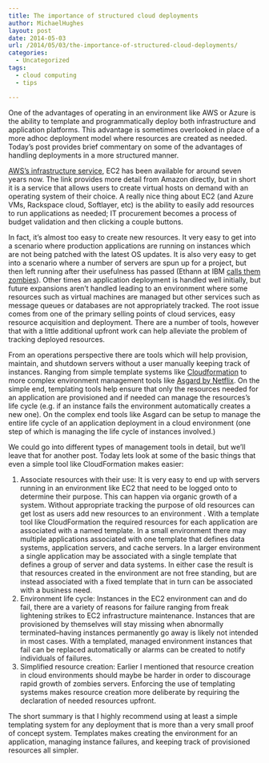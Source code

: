 ```yaml
---
title: The importance of structured cloud deployments
author: MichaelHughes
layout: post
date: 2014-05-03
url: /2014/05/03/the-importance-of-structured-cloud-deployments/
categories:
  - Uncategorized
tags:
  - cloud computing
  - tips

---
```

One of the advantages of operating in an environment like AWS or Azure is the ability to template and programmatically deploy both infrastructure and application platforms. This advantage is sometimes overlooked in place of a more adhoc deployment model where resources are created as needed. Today&#8217;s post provides brief commentary on some of the advantages of handling deployments in a more structured manner.

<!--more-->

[AWS&#8217;s infrastructure service][1], EC2 has been available for around seven years now. The link provides more detail from Amazon directly, but in short it is a service that allows users to create virtual hosts on demand with an operating system of their choice. A really nice thing about EC2 (and Azure VMs, Rackspace cloud, Softlayer, etc) is the ability to easily add resources to run applications as needed; IT procurement becomes a process of budget validation and then clicking a couple buttons.

In fact, it&#8217;s almost too easy to create new resources. It very easy to get into a scenario where production applications are running on instances which are not being patched with the latest OS updates. It is also very easy to get into a scenario where a number of servers are spun up for a project, but then left running after their usefulness has passed (Ethann at IBM [calls them zombies][2]). Other times an application deployment is handled well initially, but future expansions aren&#8217;t handled leading to an environment where some resources such as virtual machines are managed but other services such as message queues or databases are not appropriately tracked. The root issue comes from one of the primary selling points of cloud services, easy resource acquisition and deployment. There are a number of tools, however that with a little additional upfront work can help alleviate the problem of tracking deployed resources.

From an operations perspective there are tools which will help provision, maintain, and shutdown servers without a user manually keeping track of instances. Ranging from simple template systems like [Cloudformation][3] to more complex environment management tools like [Asgard by Netflix][4]. On the simple end, templating tools help ensure that only the resources needed for an application are provisioned and if needed can manage the resources&#8217;s life cycle (e.g. if an instance fails the environment automatically creates a new one). On the complex end tools like Asgard can be setup to manage the entire life cycle of an application deployment in a cloud environment (one step of which is managing the life cycle of instances involved.)

We could go into different types of management tools in detail, but we&#8217;ll leave that for another post. Today lets look at some of the basic things that even a simple tool like CloudFormation makes easier:

  1. Associate resources with their use: It is very easy to end up with servers running in an environment like EC2 that need to be logged onto to determine their purpose. This can happen via organic growth of a system. Without appropriate tracking the purpose of old resources can get lost as users add new resources to an environment . With a template tool like CloudFormation the required resources for each application are associated with a named template. In a small environment there may multiple applications associated with one template that defines data systems, application servers, and cache servers. In a larger environment a single application may be associated with a single template that defines a group of server and data systems. In either case the result is that resources created in the environment are not free standing, but are instead associated with a fixed template that in turn can be associated with a business need.
  2. Environment life cycle: Instances in the EC2 environment can and do fail, there are a variety of reasons for failure ranging from freak lightening strikes to EC2 infrastructure maintenance. Instances that are provisioned by themselves will stay missing when abnormally terminated&#8211;having instances permanently go away is likely not intended in most cases. With a templated, managed environment instances that fail can be replaced automatically or alarms can be created to notify individuals of failures.
  3. Simplified resource creation: Earlier I mentioned that resource creation in cloud environments should maybe be harder in order to discourage rapid growth of zombies servers. Enforcing the use of templating systems makes resource creation more deliberate by requiring the declaration of needed resources upfront.

The short summary is that I highly recommend using at least a simple templating system for any deployment that is more than a very small proof of concept system. Templates makes creating the environment for an application, managing instance failures, and keeping track of provisioned resources all simpler.

 [1]: https://aws.amazon.com/ec2/
 [2]: http://thoughtsoncloud.com/2013/05/cloud-zombies/
 [3]: https://aws.amazon.com/cloudformation/
 [4]: http://techblog.netflix.com/2012/06/asgard-web-based-cloud-management-and.html